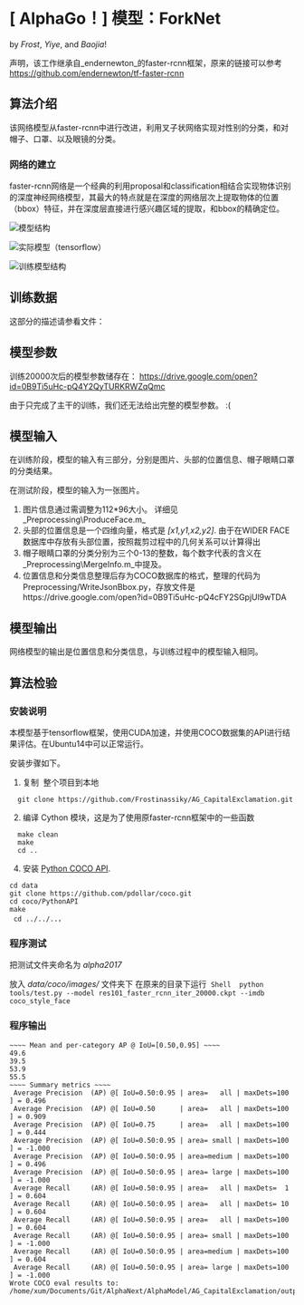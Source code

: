 # [ AlphaGo！] 模型：ForkNet
by _Frost_, _Yiye_, and _Baojia_!

声明，该工作继承自_endernewton_的faster-rcnn框架，原来的链接可以参考 https://github.com/endernewton/tf-faster-rcnn

## 算法介绍
该网络模型从faster-rcnn中进行改进，利用叉子状网络实现对性别的分类，和对帽子、口罩、以及眼镜的分类。

### 网络的建立
faster-rcnn网络是一个经典的利用proposal和classification相结合实现物体识别的深度神经网络模型，其最大的特点就是在深度的网络层次上提取物体的位置（bbox）特征，并在深度层直接进行感兴趣区域的提取，和bbox的精确定位。

![模型结构](AG_CapitalExclamation/img/Slide2.JPG)

![实际模型（tensorflow）](fork.png)

![训练模型结构](AG_CapitalExclamation/img/Slide1.JPG)

## 训练数据
这部分的描述请参看文件：
## 模型参数
训练20000次后的模型参数储存在：
https://drive.google.com/open?id=0B9Ti5uHc-pQ4Y2QyTURKRWZqQmc


由于只完成了主干的训练，我们还无法给出完整的模型参数。 :(

## 模型输入
在训练阶段，模型的输入有三部分，分别是图片、头部的位置信息、帽子眼睛口罩的分类结果。

在测试阶段，模型的输入为一张图片。

1. 图片信息通过需调整为112\*96大小。 详细见_Preprocessing\ProduceFace.m_
2. 头部的位置信息是一个四维向量，格式是 _[x1,y1,x2,y2]_. 由于在WIDER FACE数据库中存放有头部位置，按照裁剪过程中的几何关系可以计算得出
3. 帽子眼睛口罩的分类分别为三个0-13的整数，每个数字代表的含义在_Preprocessing\MergeInfo.m_中提及。
4. 位置信息和分类信息整理后存为COCO数据库的格式，整理的代码为 Preprocessing/WriteJsonBbox.py，存放文件是https://drive.google.com/open?id=0B9Ti5uHc-pQ4cFY2SGpjUl9wTDA


## 模型输出
网络模型的输出是位置信息和分类信息，与训练过程中的模型输入相同。

## 算法检验
### 安装说明
本模型基于tensorflow框架，使用CUDA加速，并使用COCO数据集的API进行结果评估。在Ubuntu14中可以正常运行。

安装步骤如下。
1. 复制  整个项目到本地
```Shell
  git clone https://github.com/Frostinassiky/AG_CapitalExclamation.git
  ```

2. 编译 Cython 模块，这是为了使用原faster-rcnn框架中的一些函数
```Shell
  make clean
  make
  cd ..
  ```

4. 安装 [Python COCO API](https://github.com/pdollar/coco). 
  ```Shell
  cd data
  git clone https://github.com/pdollar/coco.git
  cd coco/PythonAPI
  make
  cd ../../..，
 ```

### 程序测试
把测试文件夹命名为 _alpha2017_

放入 _data/coco/images/_ 文件夹下
在原来的目录下运行
  ```Shell
  python tools/test.py --model res101_faster_rcnn_iter_20000.ckpt --imdb coco_style_face
   ```
### 程序输出
```Shell
~~~~ Mean and per-category AP @ IoU=[0.50,0.95] ~~~~
49.6
39.5
53.9
55.5
~~~~ Summary metrics ~~~~
 Average Precision  (AP) @[ IoU=0.50:0.95 | area=   all | maxDets=100 ] = 0.496
 Average Precision  (AP) @[ IoU=0.50      | area=   all | maxDets=100 ] = 0.909
 Average Precision  (AP) @[ IoU=0.75      | area=   all | maxDets=100 ] = 0.444
 Average Precision  (AP) @[ IoU=0.50:0.95 | area= small | maxDets=100 ] = -1.000
 Average Precision  (AP) @[ IoU=0.50:0.95 | area=medium | maxDets=100 ] = 0.496
 Average Precision  (AP) @[ IoU=0.50:0.95 | area= large | maxDets=100 ] = -1.000
 Average Recall     (AR) @[ IoU=0.50:0.95 | area=   all | maxDets=  1 ] = 0.604
 Average Recall     (AR) @[ IoU=0.50:0.95 | area=   all | maxDets= 10 ] = 0.604
 Average Recall     (AR) @[ IoU=0.50:0.95 | area=   all | maxDets=100 ] = 0.604
 Average Recall     (AR) @[ IoU=0.50:0.95 | area= small | maxDets=100 ] = -1.000
 Average Recall     (AR) @[ IoU=0.50:0.95 | area=medium | maxDets=100 ] = 0.604
 Average Recall     (AR) @[ IoU=0.50:0.95 | area= large | maxDets=100 ] = -1.000
Wrote COCO eval results to: /home/xum/Documents/Git/AlphaNext/AlphaModel/AG_CapitalExclamation/output/default/coco_2017_alpha/default/res101_faster_rcnn_iter_20000/detection_results.pkl
 ```

